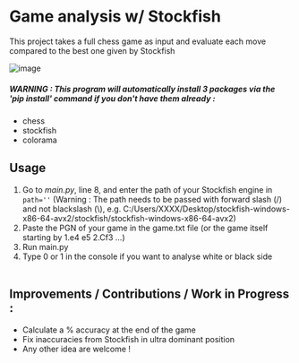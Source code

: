 # Game analysis w/ Stockfish

This project takes a full chess game as input and evaluate each move compared to the best one given by Stockfish

![image](https://github.com/Fredrik2002/Chess-analysis/assets/86866135/153b03da-b3ac-4789-9888-f7a9bccc63c5)

##### WARNING : This program will automatically install 3 packages via the 'pip install' command if you don't have them already :
- chess
- stockfish
- colorama

## Usage
1. Go to *main.py*, line 8, and enter the path of your Stockfish engine in `path=''`
(Warning : The path needs to be passed with forward slash (/) and not blackslash (\\), e.g.
C:/Users/XXXX/Desktop/stockfish-windows-x86-64-avx2/stockfish/stockfish-windows-x86-64-avx2)
2. Paste the PGN of your game in the game.txt file (or the game itself starting by 1.e4 e5 2.Cf3 ...)
3. Run main.py
4. Type 0 or 1 in the console if you want to analyse white or black side <br><br>

## Improvements / Contributions / Work in Progress :
- Calculate a % accuracy at the end of the game
- Fix inaccuracies from Stockfish in ultra dominant position
- Any other idea are welcome !

